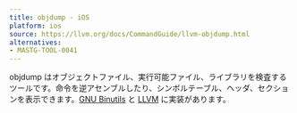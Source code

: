 ```yaml
---
title: objdump - iOS
platform: ios
source: https://llvm.org/docs/CommandGuide/llvm-objdump.html
alternatives:
- MASTG-TOOL-0041
---
```


objdump はオブジェクトファイル、実行可能ファイル、ライブラリを検査するツールです。命令を逆アセンブルしたり、シンボルテーブル、ヘッダ、セクションを表示できます。[GNU Binutils](https://www.gnu.org/s/binutils/) と [LLVM](https://llvm.org/) に実装があります。
